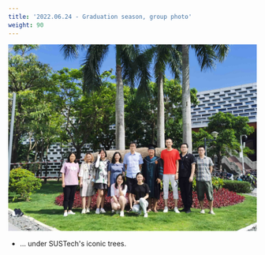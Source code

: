 ```yaml
---
title: '2022.06.24 - Graduation season, group photo'
weight: 90
---
```


![](/labpics/2022/20220624.jpg)

- ... under SUSTech's iconic trees.